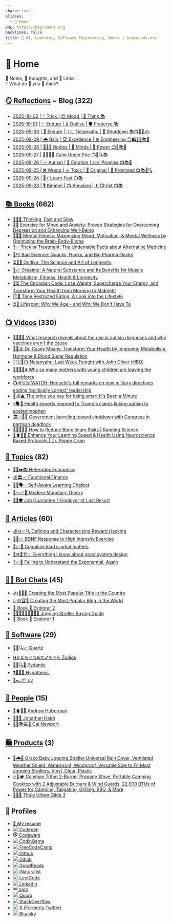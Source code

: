 ```yaml
---
share: true
aliases:
  - 🏡 Home
URL: https://bagrounds.org
backlinks: false
title: 🌌 AI, Learning, Software Engineering, Books | bagrounds.org
---
```

# 🏡 Home  
📑 Notes, 💭 thoughts, and 🔗 Links.  
❔ What do 🫵 _you_ 🤔 think?  
  
## [🪞 Reflections](./reflections/index.md) ~ Blog (322)  
- [2025-10-02 | 🃏 Trick | 😊 Mood | 🤔 Think 📚](./reflections/2025-10-02.md)  
- [2025-10-01 | ✨ Endure | ⏳ Outlive | 🛡️ Preserve 📚](./reflections/2025-10-01.md)  
- [2025-09-30 | 🧠 Endure | 🇮🇱 Netanyahu | 🛑 Shutdown 📚📺📰📄✍️](./reflections/2025-09-30.md)  
- [2025-09-29 | 🌧️ Rain | 🏆 Excellence | ⚙️ Engineering 🪞🛍️🤖💬📚📄](./reflections/2025-09-29.md)  
- [2025-09-28 | 🏃🏼‍♀️ Bodies | 🧠 Minds | 👊 Power 📺📰📚👥](./reflections/2025-09-28.md)  
- [2025-09-27 | 🧘🏼‍♀️🔥 Calm Under Fire 📺📰🔍📚](./reflections/2025-09-27.md)  
- [2025-09-26 | ♾️ Autism | 🧠 Emotion | 🇺🇸 Promise 📺📚📰](./reflections/2025-09-26.md)  
- [2025-09-25 | ❌ Wrong | ☣️ Toxic | 🔰 Original | 🌟 Promised 📺📚📰🔍](./reflections/2025-09-25.md)  
- [2025-09-24 | 🧠⚡ Learn Fast 📺📚](./reflections/2025-09-24.md)  
- [2025-09-23 | 🎙️ Kimmel | 📺 Amusing | ✝️ Christ 📺📚](./reflections/2025-09-23.md)  
  
  
## [📚 Books](./books/index.md) (662)  
- [🤔🐇🐢 Thinking, Fast and Slow](./books/thinking-fast-and-slow.md)  
- [🏃😊 Exercise for Mood and Anxiety: Proven Strategies for Overcoming Depression and Enhancing Well-Being](./books/exercise-for-mood-and-anxiety-proven-strategies-for-overcoming-depression-and-enhancing-well-being.md)  
- [🧠💪😊 Mental Fitness: Maximizing Mood, Motivation, & Mental Wellness by Optimizing the Brain-Body-Biome](./books/mental-fitness-maximizing-mood-motivation-mental-wellness-by-optimizing-the-brain-body-biome.md)  
- [❓✅ Trick or Treatment: The Undeniable Facts about Alternative Medicine](./books/trick-or-treatment-the-undeniable-facts-about-alternative-medicine.md)  
- [🧪👎 Bad Science: Quacks, Hacks, and Big Pharma Flacks](./books/bad-science-quacks-hacks-and-big-pharma-flacks.md)  
- [⏳🔬🎨 Outlive: The Science and Art of Longevity](./books/outlive.md)  
- [💪📈 Creatine: A Natural Substance and Its Benefits for Muscle Metabolism, Fitness, Health & Longevity](./books/creatine-a-natural-substance-and-its-benefits-for-muscle-metabolism-fitness-health-longevity.md)  
- [🌄⏳ The Circadian Code: Lose Weight, Supercharge Your Energy, and Transform Your Health from Morning to Midnight](./books/the-circadian-code.md)  
- [⏱️🍎 Time Restricted Eating: A Look into the Lifestyle](./books/time-restricted-eating-a-look-into-the-lifestyle.md)  
- [⏳🙅 Lifespan: Why We Age - and Why We Don't Have To](./books/lifespan-why-we-age-and-why-we-dont-have-to.md)  
  
  
## [📺 Videos](./videos/index.md) (330)  
- [🥼🧠🚫💉 What research reveals about the rise in autism diagnoses and why vaccines aren't the cause](./videos/what-research-reveals-about-the-rise-in-autism-diagnoses-and-why-vaccines-arent-the-cause.md)  
- [🍎🔄🩸 Dr. Casey Means: Transform Your Health by Improving Metabolism, Hormone & Blood Sugar Regulation](./videos/dr-casey-means-transform-your-health-by-improving-metabolism-hormone-and-blood-sugar-regulation.md)  
- [🇮🇱🎤📺 Netanyahu: Last Week Tonight with John Oliver (HBO)](./videos/netanyahu-last-week-tonight-with-john-oliver-hbo.md)  
- [👩‍👧‍👦💼⬇️ Why so many mothers with young children are leaving the workforce](./videos/why-so-many-mothers-with-young-children-are-leaving-the-workforce.md)  
- [📺🪖🇺🇸 WATCH: Hegseth's full remarks on new military directives ending 'politically correct' leadership](./videos/watch-hegseths-full-remarks-on-new-military-directives-ending-politically-correct-leadership.md)  
- [🧠💰⚠️ The price you pay for being smart It's Been a Minute](./videos/the-price-you-pay-for-being-smart-its-been-a-minute.md)  
- [⚕️🗣️💊 Health experts respond to Trump's claims linking autism to acetaminophen](./videos/health-experts-respond-to-trumps-claims-linking-autism-to-acetaminophen.md)  
- [🏛️💥🧱🚫 Government barreling toward shutdown with Congress in partisan deadlock](./videos/government-barreling-toward-shutdown-with-congress-in-partisan-deadlock.md)  
- [🦴🤕🏃‍♀️🧪 How to Reduce Bone Injury Risks | Running Science](./videos/how-to-reduce-bone-injury-risks-running-science.md)  
- [🧠⬆️🍎🚀 Enhance Your Learning Speed & Health Using Neuroscience Based Protocols | Dr. Poppy Crum](./videos/enhance-your-learning-speed-health-using-neuroscience-based-protocols-dr-poppy-crum.md)  
  
  
## [🌌 Topics](./topics/index.md) (82)  
- [🤔🚫➡️📚 Heterodox Economics](./topics/heterodox-economics.md)  
- [💰🏛️📈 Functional Finance](./topics/functional-finance.md)  
- [🧠🤖🗣️💡 Self-Aware Learning Chatbot](./topics/self-aware-learning-chatbot.md)  
- [🏦♾️📈💸 Modern Monetary Theory](./topics/modern-monetary-theory.md)  
- [🧑‍💼🛡️ Job Guarantee / Employer of Last Resort](./topics/job-guarantee-employer-of-last-resort.md)  
  
  
## [📄  Articles](./articles/index.md) (60)  
- [💰⚙️📈🔍 Defining and Characterizing Reward Hacking](./articles/defining-and-characterizing-reward-hacking.md)  
- [🧠💪📈 BDNF Response to High Intensity Exercise](./articles/bdnf-response-to-high-intensity-exercise.md)  
- [🧠📈🔑 Cognitive load is what matters](./articles/cognitive-load-is-what-matters.md)  
- [🤔⚙️🧩🏗️💡 Everything I know about good system design](./articles/everything-i-know-about-good-system-design.md)  
- [❓📈🤦 Failing to Understand the Exponential, Again](./articles/failing-to-understand-the-exponential-again.md)  
  
  
## [🤖💬 Bot Chats](./bot-chats/index.md) (45)  
- [✍️🥇🇺🇸 Creating the Most Popular Title in the Country](./bot-chats/creating-the-most-popular-title-in-the-country.md)  
- [📈🌐🏆📢 Creating the Most Popular Blog in the World](./bot-chats/creating-the-most-popular-blog-in-the-world.md)  
- [📖 Book 🧭 Explorer 2](./bot-chats/book-explorer-2.md)  
- [👶🏼🛒🏃🏼‍♀️🦮💲🦮 Jogging Stroller Buying Guide](./bot-chats/jogging-stroller-buying-guide.md)  
- [📖 Book 🧭 Explorer 1](./bot-chats/book-explorer-1.md)  
  
  
## [💾 Software](./software/index.md) (29)  
- [💎🔬🔍📈 Quartz](./software/quartz.md)  
- [⛎♉️♊️♋️♌️♍️♎️♏️♐️♑️♒️♓️ Zodios](./software/zodios.md)  
- [🐍📜🔍✅ Pydantic](./software/pydantic.md)  
- [❓🧪✅🤔 Hypothesis](./software/hypothesis.md)  
- [🐍🏎️📦 uv](./software/uv.md)  
  
  
## [👥 People](./people/index.md) (15)  
- [🧠🫀👀🔬 Andrew Huberman](./people/andrew-huberman.md)  
- [🧠🤝🐘 Jonathan Haidt](./people/jonathan-haidt.md)  
- [👨‍🏫📚💻🤔 Cal Newport](./people/cal-newport.md)  
  
  
## [🛍️ Products](./products/index.md) (3)  
- [👶🌧️💨 Graco Baby Jogging Stroller Universal Rain Cover, Ventilated Weather Shield, Waterproof, Windproof, Versatile Size to Fit Most Jogging Strollers, Vinyl, Clear, Plastic](./products/graco-baby-jogging-stroller-universal-rain-cover-ventilated-weather-shield-waterproof-windproof-versatile-size-to-fit-most-jogging-strollers-vinyl-clear-plastic.md)  
- [🔥💨🏕️ Coleman Triton 2-Burner Propane Stove, Portable Camping Cooktop with 2 Adjustable Burners & Wind Guards, 22,000 BTUs of Power for Camping, Tailgating, Grilling, BBQ, & More](./products/coleman-triton-2-burner-propane-stove-portable-camping-cooktop-with-2-adjustable-burners-wind-guards-22000-btus-of-power-for-camping-tailgating-grilling-bbq-more.md)  
- [👶🏃🌆 Thule Urban Glide 3](./products/thule-urban-glide-3.md)  
  
  
## 🔗 Profiles  
- [📄 My resume](./topics/my-resume.md)  
- <a href="https://codepen.io/bagrounds"><img style="height:1em; margin:0;" src="https://simpleicons.org/icons/codepen.svg"/> Codepen</a>  
- <a href="https://www.codewars.com/users/bagrounds"><img style="height:1em; margin:0;" src="https://raw.githubusercontent.com/bagrounds/icons/master/codewars.svg"/> Codewars</a>  
- <a href="https://www.codingame.com/profile/0d172b10ecb72b81c2bb2646e8be9d8a8930706"><img style="height:1em; margin:0;" src="https://simpleicons.org/icons/codingame.svg"/> CodinGame</a>  
- <a href="https://freecodecamp.com/bagrounds"><img style="height:1em; margin:0;" src="https://simpleicons.org/icons/freecodecamp.svg"/> FreeCodeCamp</a>  
- <a href="https://github.com/bagrounds"><img style="height:1em; margin:0;" src="https://simpleicons.org/icons/github.svg"/> Github</a>  
- <a href="https://gitlab.com/bagrounds"><img style="height:1em; margin:0;" src="https://simpleicons.org/icons/gitlab.svg"/> Gitlab</a>  
- <a href="https://goodreads.com/bagrounds"><img style="height:1em; margin:0;" src="https://simpleicons.org/icons/goodreads.svg"/> GoodReads</a>  
- <a href="https://www.inaturalist.org/people/8822063"><img style="height:1em; margin:0;" src="https://www.svgrepo.com/show/517036/inaturalist.svg"/> iNaturalist</a>  
- <a href="https://leetcode.com/u/bagrounds"><img style="height:1em; margin:0;" src="https://simpleicons.org/icons/leetcode.svg"/> LeetCode</a>  
- <a href="https://linkedin.com/in/bagrounds"><img style="height:1em; margin:0;" src="https://www.svgrepo.com/show/157006/linkedin.svg"/> LinkedIn</a>  
- <a href="https://www.npmjs.com/~bagrounds"><img style="height:1em; margin:0;" src="https://raw.githubusercontent.com/bagrounds/icons/master/npm.svg"/> npm</a>  
- <a href="https://www.quora.com/profile/Bryan-Grounds"><img style="height:1em; margin:0;" src="https://simpleicons.org/icons/quora.svg"/> Quora</a>  
- <a href="http://stackoverflow.com/users/2081363/bagrounds"><img style="height:1em; margin:0;" src="https://simpleicons.org/icons/stackoverflow.svg"/> StackOverflow</a>  
- <a href="https://twitter.com/bagrounds"><img style="height:1em; margin:0;" src="https://simpleicons.org/icons/x.svg"/> X (Formerly Twitter)</a>  
- <a href="https://bsky.app/profile/bagrounds.bsky.social"><img style="height:1em; margin:0;" src="https://simpleicons.org/icons/bluesky.svg"/> Bluesky</a>